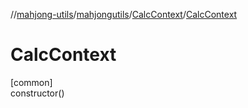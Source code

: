 //[mahjong-utils](../../../index.md)/[mahjongutils](../index.md)/[CalcContext](index.md)/[CalcContext](-calc-context.md)

# CalcContext

[common]\
constructor()
